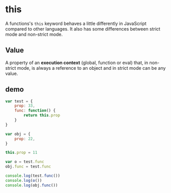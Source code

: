 # this

A functions's `this` keyword behaves a little differently in JavaScript compared to other languages.
It also has some differences between strict mode and non-strict mode.

## Value

A property of an **execution context** (global, function or eval) that, in non-strict mode, is always a reference to an object and in strict mode can be any value.

## demo

```js
var test = {
    prop: 33,
    func: function() {
        return this.prop
    }
}

var obj = {
    prop: 22,
}

this.prop = 11

var o = test.func
obj.func = test.func

console.log(test.func())
console.log(o())
console.log(obj.func())
```
